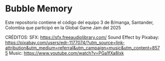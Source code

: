 # Bubble Memory
Este repositorio contiene el código del equipo 3 de B/manga, Santander, Colombia que participó en la Global Game Jam del 2025

CRÉDITOS:
SFX: https://sfx.freeaudiolibrary.com/
Sound Effect by Pixabay: https://pixabay.com/users/edr-1177074/?utm_source=link-attribution&utm_medium=referral&utm_campaign=music&utm_content=8575 
Music: https://www.youtube.com/watch?v=PGa1fXa8lxk
